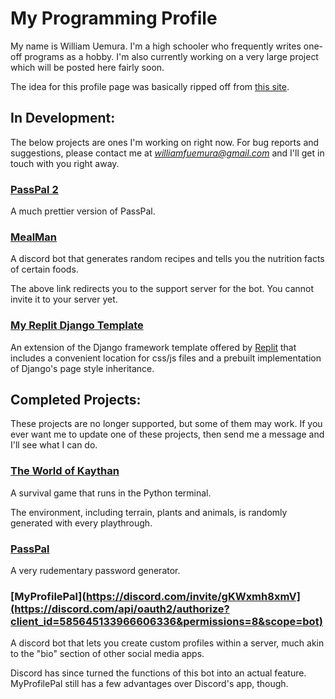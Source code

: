 # My Programming Profile

My name is William Uemura. I'm a high schooler who frequently writes one-off programs as a hobby. I'm also currently working on a very large project which will be posted here fairly soon.

The idea for this profile page was basically ripped off from [this site](https://pfg.pw).




## In Development:

The below projects are ones I'm working on right now. For bug reports and suggestions, please contact me at *williamfuemura@gmail.com* and I'll get in touch with you right away.



### [PassPal 2](https://passpal2.williamuemura.repl.co/)

A much prettier version of PassPal. 



### [MealMan](https://discord.com/invite/gKWxmh8xmV)

A discord bot that generates random recipes and tells you the nutrition facts of certain foods.

The above link redirects you to the support server for the bot. You cannot invite it to your server yet.



### [My Replit Django Template](https://django.williamuemura.repl.co/)

An extension of the Django framework template offered by [Replit](https://replit.com) that includes a convenient location for css/js files and a prebuilt implementation of Django's page style inheritance.




## Completed Projects:

These projects are no longer supported, but some of them may work. If you ever want me to update one of these projects, then send me a message and I'll see what I can do.



### [The World of Kaythan](https://replit.com/@PXY/WoK-Main#extraData.py)

A survival game that runs in the Python terminal.

The environment, including terrain, plants and animals, is randomly generated with every playthrough.



### [PassPal](https://passpal.williamuemura.repl.co/)

A very rudementary password generator. 



### [MyProfilePal](https://discord.com/invite/gKWxmh8xmV](https://discord.com/api/oauth2/authorize?client_id=585645133966606336&permissions=8&scope=bot)

A discord bot that lets you create custom profiles within a server, much akin to the "bio" section of other social media apps.

Discord has since turned the functions of this bot into an actual feature. MyProfilePal still has a few advantages over Discord's app, though.
